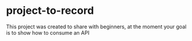 # project-to-record
This project was created to share with beginners, at the moment your goal is to show how to consume an API
